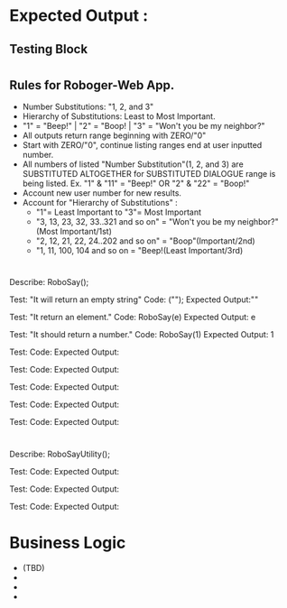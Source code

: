 <!-- ***By Tony Martinez***


# **Mr. Roboger's-Neighborhood**

## **Technologies Used:**

## * ***EXAMPLE: PROGRAMMING LANGUAGES USED, FRAMEWORK, ETC.***
 * _HTML,_ _CSS,_ _and_ _JavaScript...Python...PHP_
 * _jQuery_, _bootstrap_, _ect_....
 * _Any other major technologies?_
 *

 # Description
 * _Where_
 * _What_
 * _Why_
 * _How_ -->
#
# Expected Output :

## Testing Block
# 
## Rules for Roboger-Web App.
  * Number Substitutions: "1, 2, and 3"
  * Hierarchy of Substitutions: Least to Most Important.
  * "1" = "Beep!" | "2" = "Boop! | "3" = "Won't you be my neighbor?"
  * All outputs return range beginning with ZERO/"0"
  * Start with ZERO/"0", continue listing ranges end at user inputted number.
  * All numbers of listed "Number Substitution"(1, 2, and 3) are SUBSTITUTED ALTOGETHER for SUBSTITUTED DIALOGUE range is being listed. Ex. "1" & "11" = "Beep!" OR "2" & "22" = "Boop!"
  * Account new user number for new results.
  * Account for "Hierarchy of Substitutions" : 
    * "1"= Least Important to "3"= Most Important
    * "3, 13, 23, 32, 33..321 and so on" = "Won't you be my neighbor?"(Most Important/1st)
    * "2, 12, 21, 22, 24..202 and so on" = "Boop"(Important/2nd)
    * "1, 11, 100, 104 and so on = "Beep!(Least Important/3rd)

#
Describe: RoboSay();


Test: "It will return an empty string"
Code: ("");
Expected Output:""

Test: "It return an element."
Code: RoboSay(e)
Expected Output: e

Test: "It should return a number."
Code: RoboSay(1)
Expected Output: 1

Test:
Code:
Expected Output:

Test:
Code:
Expected Output:


Test:
Code:
Expected Output:

Test:
Code:
Expected Output:

Test:
Code:
Expected Output:

#

Describe: RoboSayUtility();

Test:
Code:
Expected Output:

Test:
Code:
Expected Output:

Test:
Code:
Expected Output:




















# 
# Business Logic
* (TBD)
* 
*  
*










#
























 <!-- # Setup/Installation Requirements
* _Setup instruciton...Made simple_
* _Easy to read format_
*
* 
* _{Leave nothing to chance! You want it to be easy for potential users, employers and collaborators to run your app. Do I need to run a server? How should I set up my databases? Is there other code this application depends on? We recommend deleting the project from your desktop, re-cloning the project from GitHub, and writing down all the steps necessary to get the project working again.}_


 # Known Bugs
* _What and where are the bugs/issues?_
* _Find them!_
*
*

 ### License :
https://opensource.org/licenses/MIT 

 _Questions, help with any issue? What to do?_


 #### Copyright(c)
*04/01/2022 Antonio Martinez* -->
